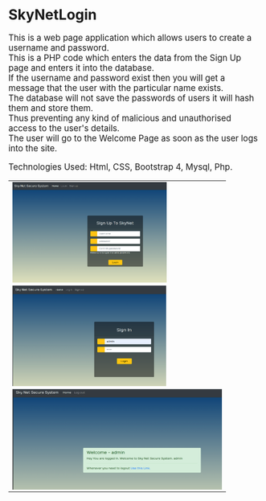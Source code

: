 # SkyNetLogin
<big>
This is a web page application which allows users to create a username and password.<br>
This is a PHP code which enters the data from the Sign Up page and enters it into the database.<br>
If the username and password exist then you will get a message that the user with the particular name exists.<br>
The database will not save the passwords of users it will hash them and store them. <br>
Thus preventing any kind of malicious and unauthorised access to the user's details.<br>
The user will go to the Welcome Page as soon as the user logs into the site.<br>

Technologies Used: Html, CSS, Bootstrap 4, Mysql, Php.<br>
  <table>
  <tr>
    <td><img src="pics/signup.png" align="center" height=200></td>
    <tr>
     <td> <img src="pics/login.png" align="center" height=200></td>
      </tr>
    <tr>
     <td> <img src="pics/welcome.png" align="center" height=200></td>
  </tr>
</big>
